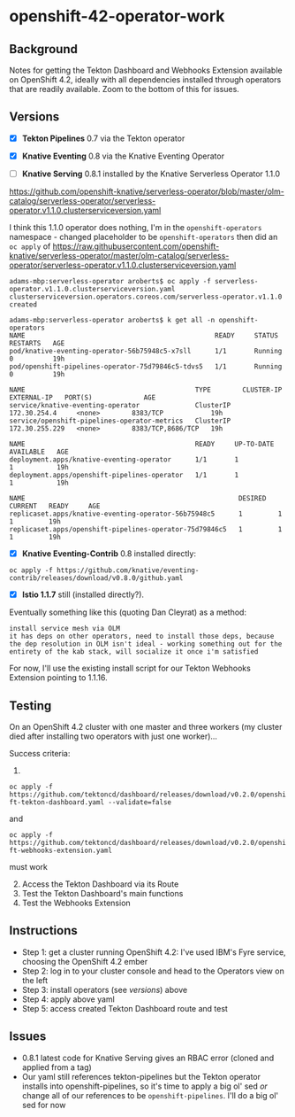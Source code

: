 # openshift-42-operator-work

## Background

Notes for getting the Tekton Dashboard and Webhooks Extension available on OpenShift 4.2, ideally with all dependencies installed through operators that are readily available. Zoom to the bottom of this for issues.

## Versions

- [x] **Tekton Pipelines** 0.7 via the Tekton operator
- [x] **Knative Eventing** 0.8 via the Knative Eventing Operator


- [ ] **Knative Serving** 0.8.1 installed by the Knative Serverless Operator 1.1.0

https://github.com/openshift-knative/serverless-operator/blob/master/olm-catalog/serverless-operator/serverless-operator.v1.1.0.clusterserviceversion.yaml

I think this 1.1.0 operator does nothing, I'm in the `openshift-operators` namespace - changed placeholder to be `openshift-operators` then did an `oc apply` of https://raw.githubusercontent.com/openshift-knative/serverless-operator/master/olm-catalog/serverless-operator/serverless-operator.v1.1.0.clusterserviceversion.yaml

```
adams-mbp:serverless-operator aroberts$ oc apply -f serverless-operator.v1.1.0.clusterserviceversion.yaml 
clusterserviceversion.operators.coreos.com/serverless-operator.v1.1.0 created

adams-mbp:serverless-operator aroberts$ k get all -n openshift-operators
NAME                                                READY     STATUS    RESTARTS   AGE
pod/knative-eventing-operator-56b75948c5-x7sll      1/1       Running   0          19h
pod/openshift-pipelines-operator-75d79846c5-tdvs5   1/1       Running   0          19h

NAME                                           TYPE        CLUSTER-IP       EXTERNAL-IP   PORT(S)             AGE
service/knative-eventing-operator              ClusterIP   172.30.254.4     <none>        8383/TCP            19h
service/openshift-pipelines-operator-metrics   ClusterIP   172.30.255.229   <none>        8383/TCP,8686/TCP   19h

NAME                                           READY     UP-TO-DATE   AVAILABLE   AGE
deployment.apps/knative-eventing-operator      1/1       1            1           19h
deployment.apps/openshift-pipelines-operator   1/1       1            1           19h

NAME                                                      DESIRED   CURRENT   READY     AGE
replicaset.apps/knative-eventing-operator-56b75948c5      1         1         1         19h
replicaset.apps/openshift-pipelines-operator-75d79846c5   1         1         1         19h
```

- [x] **Knative Eventing-Contrib** 0.8 installed directly: 

`oc apply -f https://github.com/knative/eventing-contrib/releases/download/v0.8.0/github.yaml`

- [x] **Istio 1.1.7** still (installed directly?).

Eventually something like this (quoting Dan Cleyrat) as a method:

```
install service mesh via OLM
it has deps on other operators, need to install those deps, because the dep resolution in OLM isn't ideal - working something out for the entirety of the kab stack, will socialize it once i'm satisfied
```

For now, I'll use the existing install script for our Tekton Webhooks Extension pointing to 1.1.16.

## Testing

On an OpenShift 4.2 cluster with one master and three workers (my cluster died after installing two operators with just one worker)...

Success criteria:

1. 
`oc apply -f https://github.com/tektoncd/dashboard/releases/download/v0.2.0/openshift-tekton-dashboard.yaml --validate=false`

and

`oc apply -f https://github.com/tektoncd/dashboard/releases/download/v0.2.0/openshift-webhooks-extension.yaml`

must work

2. Access the Tekton Dashboard via its Route
3. Test the Tekton Dashboard's main functions
4. Test the Webhooks Extension

## Instructions

- Step 1: get a cluster running OpenShift 4.2: I've used IBM's Fyre service, choosing the OpenShift 4.2 ember
- Step 2: log in to your cluster console and head to the Operators view on the left
- Step 3: install operators (see *versions*) above
- Step 4: apply above yaml
- Step 5: access created Tekton Dashboard route and test

## Issues

- 0.8.1 latest code for Knative Serving gives an RBAC error (cloned and applied from a tag)
- Our yaml still references tekton-pipelines but the Tekton operator installs into openshift-pipelines, so it's time to apply a big ol' sed *or* change all of our references to be `openshift-pipelines`. I'll do a big ol' sed for now

